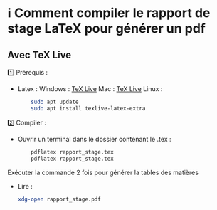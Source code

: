 # ℹ️ Comment compiler le rapport de stage LaTeX pour générer un pdf

## Avec TeX Live

1️⃣ Prérequis : 

- Latex :
    Windows : [TeX Live](https://tug.org/texlive/acquire-netinstall.html)
    Mac : [TeX Live](https://tug.org/mactex)
    Linux : 
    ```bash
        sudo apt update
        sudo apt install texlive-latex-extra

2️⃣ Compiler :

- Ouvrir un terminal dans le dossier contenant le .tex : 
    ```bash
        pdflatex rapport_stage.tex
        pdflatex rapport_stage.tex
Exécuter la commande 2 fois pour générer la tables des matières

- Lire : 
    ```bash 
    xdg-open rapport_stage.pdf


